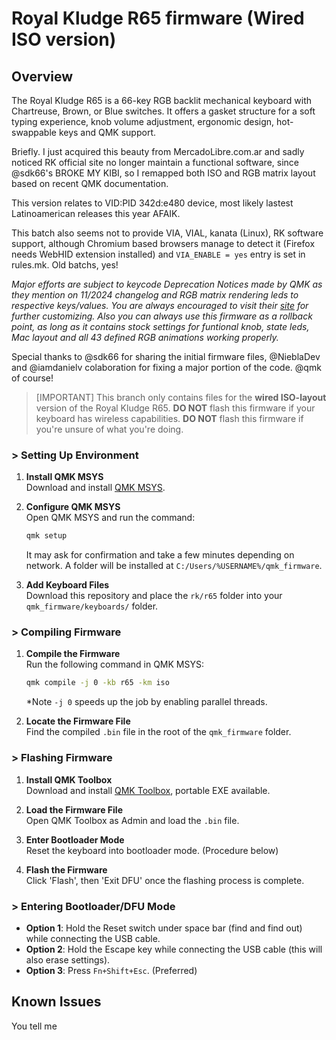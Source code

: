 # Royal Kludge R65 firmware (Wired ISO version)

## Overview

The Royal Kludge R65 is a 66-key RGB backlit mechanical keyboard with Chartreuse, Brown, or Blue switches. It offers a gasket structure for a soft typing experience, knob volume adjustment, ergonomic design, hot-swappable keys and QMK support.

Briefly.
I just acquired this beauty from MercadoLibre.com.ar and sadly noticed RK official site no longer maintain a functional software, since @sdk66's BROKE MY KIBI, so I remapped both ISO and RGB matrix layout based on recent QMK documentation. 

This version relates to VID:PID 342d:e480 device, most likely lastest Latinoamerican releases this year AFAIK.

This batch also seems not to provide VIA, VIAL, kanata (Linux), RK software support, although Chromium based browsers manage to detect it (Firefox needs WebHID extension installed) and ```VIA_ENABLE = yes``` entry is set in rules.mk. Old batchs, yes!

*Major efforts are subject to keycode Deprecation Notices made by QMK as they mention on 11/2024 changelog and RGB matrix rendering leds to respective keys/values. You are always encouraged to visit their [site](https://docs.qmk.fm/) for further customizing. Also you can always use this firmware as a rollback point, as long as it contains stock settings for funtional knob, state leds, Mac layout and all 43 defined RGB animations working properly.*

Special thanks to @sdk66 for sharing the initial firmware files, @NieblaDev and @iamdanielv colaboration for fixing a major portion of the code. @qmk of course!

> [IMPORTANT] 
> This branch only contains files for the **wired ISO-layout** version of the Royal Kludge R65.
> **DO NOT** flash this firmware if your keyboard has wireless capabilities.
> **DO NOT** flash this firmware if you're unsure of what you're doing.

### > Setting Up Environment

1. **Install QMK MSYS**  
   Download and install [QMK MSYS](https://msys.qmk.fm).

2. **Configure QMK MSYS**  
   Open QMK MSYS and run the command:  
   ```bash
   qmk setup
   ```
   It may ask for confirmation and take a few minutes depending on network.
   A folder will be installed at `C:/Users/%USERNAME%/qmk_firmware`.

3. **Add Keyboard Files**  
   Download this repository and place the `rk/r65` folder into your `qmk_firmware/keyboards/` folder.

### > Compiling Firmware

1. **Compile the Firmware**  
   Run the following command in QMK MSYS:  
   ```bash
   qmk compile -j 0 -kb r65 -km iso
   ```
   *Note ```-j 0``` speeds up the job by enabling parallel threads.
   
2. **Locate the Firmware File**  
   Find the compiled `.bin` file in the root of the `qmk_firmware` folder.

### > Flashing Firmware

1. **Install QMK Toolbox**  
   Download and install [QMK Toolbox](https://github.com/qmk/qmk_toolbox/releases), portable EXE available.

2. **Load the Firmware File**  
   Open QMK Toolbox as Admin and load the `.bin` file.

3. **Enter Bootloader Mode**  
   Reset the keyboard into bootloader mode. (Procedure below)

4. **Flash the Firmware**  
   Click 'Flash', then 'Exit DFU' once the flashing process is complete.

### > Entering Bootloader/DFU Mode

- **Option 1**: Hold the Reset switch under space bar (find and find out) while connecting the USB cable.
- **Option 2**: Hold the Escape key while connecting the USB cable (this will also erase settings).
- **Option 3**: Press `Fn+Shift+Esc`. (Preferred)

## Known Issues

You tell me
